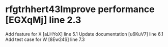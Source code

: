 # rfgtrhhert43Improve performance [EGXqMj] line 2.3
Add feature for X [aLHYoX] line 5.1
Update documentation [u6KuV7] line 6.1
Add test case for W [8Ew24S] line 7.3
